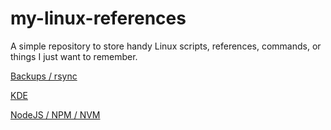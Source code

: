# my-linux-references
A simple repository to store handy Linux scripts, references, commands, or things I just want to remember.

[Backups / rsync](pages/Backups_and_Rsync.md)

[KDE](pages/KDE.md)

[NodeJS / NPM / NVM](pages/NodeJS_NPM_NVM.md)
